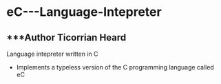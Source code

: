 # eC---Language-Intepreter

***Author Ticorrian Heard
-------------------------

Language intepreter written in C

- Implements a typeless version of the C programming language called eC
